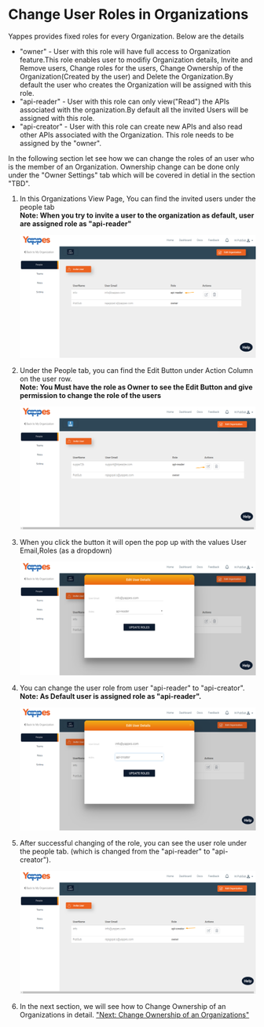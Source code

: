 Change User Roles in Organizations
==================================

Yappes provides fixed roles for every Organization. Below are the
details

-   "owner" - User with this role will have full access to Organization
    feature.This role enables user to modifiy Organization details,
    Invite and Remove users, Change roles for the users, Change
    Ownership of the Organization(Created by the user) and Delete the
    Organization.By default the user who creates the Organization will
    be assigned with this role.
-   "api-reader" - User with this role can only view("Read") the APIs
    associated with the organization.By default all the invited Users
    will be assigned with this role.
-   "api-creator" - User with this role can create new APIs and also
    read other APIs associated with the Organization. This role needs to
    be assigned by the "owner".

In the following section let see how we can change the roles of an user
who is the member of an Organization. Ownership change can be done only
under the "Owner Settings" tab which will be covered in detial in the
section "TBD".

1.  In this Organizations View Page, You can find the invited users
    under the people tab    
    **Note: When you try to invite a user to the organization as
    default, user are assigned role as "api-reader"**

    ![](images/dashboard/organization/role_update_01.png)

2.  Under the People tab, you can find the Edit Button under Action
    Column on the user row.    
    **Note: You Must have the role as Owner to see the Edit Button and
    give permission to change the role of the users**

    ![](images/dashboard/organization/role_update_05.png)

3.  When you click the button it will open the pop up with the values
    User Email,Roles (as a dropdown)

    ![](images/dashboard/organization/role_update_02.png)

4.  You can change the user role from user "api-reader" to
    "api-creator".    
    **Note: As Default user is assigned role as "api-reader".**

    ![](images/dashboard/organization/role_update_03.png)

5.  After successful changing of the role, you can see the user role
    under the people tab. (which is changed from the "api-reader" to
    "api-creator").

    ![](images/dashboard/organization/role_update_04.png)

6.  In the next section, we will see how to Change Ownership of an
    Organizations in detail. ["Next: Change Ownership of an
    Organizations"](organizations_changeownership.md)